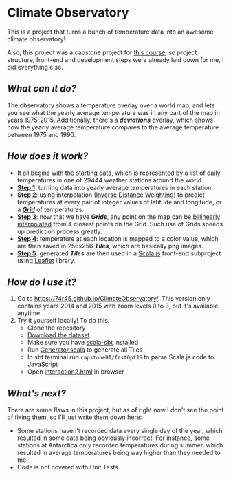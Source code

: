 # Climate Observatory

This is a project that turns a bunch of temperature data into an awesome climate observatory!

Also, this project was a capstone project for [this course](https://www.coursera.org/specializations/scala), so project structure, front-end and development steps were already laid down for me, I did everything else.

## *What can it do?*

The observatory shows a temperature overlay over a world map, and lets you see what the yearly average temperature was in any part of the map in years 1975-2015.
Additionally, there's a ***deviations*** overlay, which shows how the yearly average temperature compares to the average temperature between 1975 and 1990.

## *How does it work?*

-   It all begins with the [starting data](src/main/resources), which is represented by a list of daily temperatures in one of 29444 weather stations around the world.
-   [**Step 1**](src/main/scala/observatory/Extraction.scala): turning data into yearly average temperatures in each station. 
-   [**Step 2**](src/main/scala/observatory/Visualization.scala): using interpolation ([Inverse Distance Weighting](https://en.wikipedia.org/wiki/Inverse_distance_weighting)) to predict temperatures at every pair of integer values of latitude and longitude, or a [***Grid***](src/main/scala/observatory/Manipulation.scala) of temperatures.
-   [**Step 3**](src/main/scala/observatory/Visualization2.scala): now that we have ***Grids***, any point on the map can be [billinearly interpolated](https://en.wikipedia.org/wiki/Bilinear_interpolation) from 4 closest points on the Grid. Such use of Grids speeds up prediction process greatly.
-   [**Step 4**](src/main/scala/observatory/Interaction.scala): temperature at each location is mapped to a color value, which are then saved in 256x256 ***Tiles***, which are basically png images.
-   [**Step 5**](src/main/scala/observatory/Interaction2.scala): generated ***Tiles*** are then used in a [Scala.js](https://www.scala-js.org/) front-end subproject using [Leaflet](https://leafletjs.com/) library.

## *How do I use it?*

1. Go to https://74r45.github.io/ClimateObservatory/. This version only contains years 2014 and 2015 with zoom levels 0 to 3, but it's available anytime.
2. Try it yourself locally! To do this:
   -   Clone the repository
   -   [Download the dataset](src/main/resources)
   -   Make sure you have [scala-sbt](https://www.scala-sbt.org/) installed
   -   Run [Generator.scala](src/main/scala/observatory/utils/Generator.scala) to generate all Tiles
   -   In sbt terminal run `capstoneUI/fastOptJS` to parse Scala.js code to JavaScript
   -   Open [interaction2.html](interaction2.html) in browser

## *What's next?*

There are some flaws in this project, but as of right now I don't see the point of fixing them, so I'll just write them down here:
-   Some stations haven't recorded data every single day of the year, which resulted in some data being obviously incorrect.
    For instance, some stations at Antarctica only recorded temperatures during summer, which resulted in average temperatures being way higher than they needed to me.
-   Code is not covered with Unit Tests.